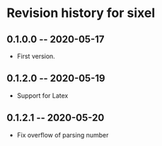 # Revision history for sixel

## 0.1.0.0 -- 2020-05-17

* First version.

## 0.1.2.0 -- 2020-05-19

* Support for Latex

## 0.1.2.1 -- 2020-05-20

* Fix overflow of parsing number
